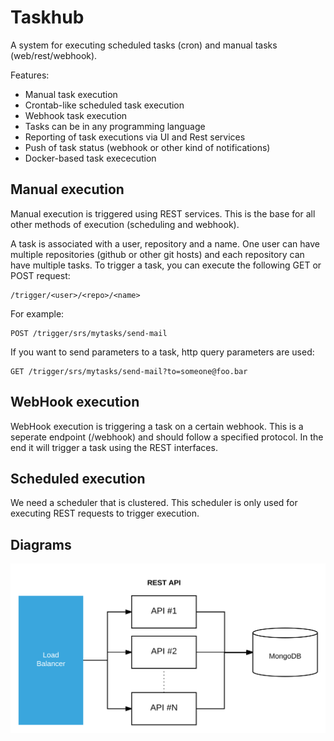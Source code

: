 # Taskhub

A system for executing scheduled tasks (cron) and manual tasks
(web/rest/webhook).

Features:

* Manual task execution
* Crontab-like scheduled task execution
* Webhook task execution
* Tasks can be in any programming language
* Reporting of task executions via UI and Rest services
* Push of task status (webhook or other kind of notifications)
* Docker-based task exececution


## Manual execution

Manual execution is triggered using REST services. This is the base for all other
methods of execution (scheduling and webhook).

A task is associated with a user, repository and a name. One user can have multiple
repositories (github or other git hosts) and each repository can have multiple tasks. To
trigger a task, you can execute the following GET or POST request:

```
/trigger/<user>/<repo>/<name>
```

For example:

```
POST /trigger/srs/mytasks/send-mail
```

If you want to send parameters to a task, http query parameters are used:

```
GET /trigger/srs/mytasks/send-mail?to=someone@foo.bar
```


## WebHook execution

WebHook execution is triggering a task on a certain webhook. This is a seperate
endpoint (/webhook) and should follow a specified protocol. In the end it will
trigger a task using the REST interfaces.


## Scheduled execution

We need a scheduler that is clustered. This scheduler is only used for executing
REST requests to trigger execution.


## Diagrams

![API Diagram](https://raw.githubusercontent.com/ekko-io/taskhub/master/images/api.svg)
